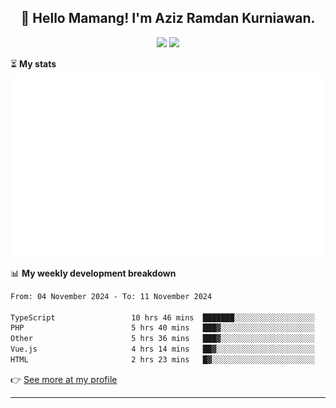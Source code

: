 <h2 align="center">👋 Hello Mamang! I'm Aziz Ramdan Kurniawan.</h2>  
<p align="center">
  <img src="https://komarev.com/ghpvc/?username=azizramdan">
  <img src="https://wakatime.com/badge/user/90056fa0-4c31-4eca-954e-2a3ac05896f9.svg">
</p>
    
⏳ **My stats**  
![](https://raw.githubusercontent.com/azizramdan/github-stats/master/generated/overview.svg#gh-dark-mode-only)

📊 **My weekly development breakdown**
<!--START_SECTION:waka-->

```txt
From: 04 November 2024 - To: 11 November 2024

TypeScript                 10 hrs 46 mins  ███████░░░░░░░░░░░░░░░░░░   28.13 %
PHP                        5 hrs 40 mins   ███▓░░░░░░░░░░░░░░░░░░░░░   14.81 %
Other                      5 hrs 36 mins   ███▓░░░░░░░░░░░░░░░░░░░░░   14.67 %
Vue.js                     4 hrs 14 mins   ██▓░░░░░░░░░░░░░░░░░░░░░░   11.09 %
HTML                       2 hrs 23 mins   █▓░░░░░░░░░░░░░░░░░░░░░░░   06.27 %
```

<!--END_SECTION:waka-->
👉 [See more at my profile](https://wakatime.com/@azizramdan)
***
